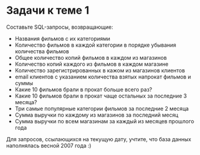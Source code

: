 # Задачи к теме 1

Составьте SQL-запросы, возвращающие:

* Названия фильмов с их категориями
* Количество фильмов в каждой категории в порядке убывания количества фильмов
* Общее количество копий фильмов в каждом из магазинов
* Количество копий каждого из фильмов в каждом магазине
* Количество зарегистрированных в кажом из магазинов клиентов
* email клиентов с указанием количества взятых напрокат фильмов и суммы
* Какие 10 фильмов брали в прокат больше всего раз?
* Какие 10 фильмов брали в прокат чаще остальных за последние 3 месяца?
* Три самые популярные категории фильмов за последние 2 месяца
* Сумма выручки по каждому из магазинов за последний месяц
* Сумма выручки по всем магазинам за каждый из месяцев прошлого года

Для запросов, ссылающихся на текущую дату, учтите, что база данных наполнялась весной 2007 года :)
